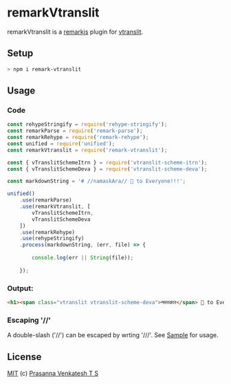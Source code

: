 # remarkVtranslit

remarkVtranslit is a [remarkjs](https://remark.js.org/) plugin for [vtranslit](https://github.com/vipranarayan14/vtranslit).

## Setup

```bash
> npm i remark-vtranslit
```

## Usage

### Code

```js
const rehypeStringify = require('rehype-stringify');
const remarkParse = require('remark-parse');
const remarkRehype = require('remark-rehype');
const unified = require('unified');
const remarkVtranslit = require('remark-vtranslit');

const { vTranslitSchemeItrn } = require('vtranslit-scheme-itrn');
const { vTranslitSchemeDeva } = require('vtranslit-scheme-deva');

const markdownString = '# //namaskAra// 🙏 to Everyone!!!';

unified()
    .use(remarkParse)
    .use(remarkVtranslit, [
        vTranslitSchemeItrn,
        vTranslitSchemeDeva
    ])
    .use(remarkRehype)
    .use(rehypeStringify)
    .process(markdownString, (err, file) => {
        
        console.log(err || String(file));
        
    });
```

### Output:

```html
<h1><span class="vtranslit vtranslit-scheme-deva">नमस्कार</span> 🙏 to Everyone!!!</h1>
```

### Escaping '//'

A double-slash ('//') can be escaped by wrting '///'. See [Sample](test/sample.md) for usage.

## License

[MIT](LICENSE) (c) [Prasanna Venkatesh T S](https://github.com/vipranarayan14)